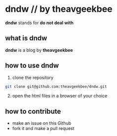 # dndw // by theavgeekbee
**dndw** stands for **do not deal with**

## what is dndw
**dndw** is a blog by **theavgeekbee**

## how to use dndw
1. clone the repository
```bash
git clone git@github.com:theavgeekbee/dndw.git
```
2. open the html files in a browser of your choice

## how to contribute
- make an issue on this Github
- fork it and make a pull request
